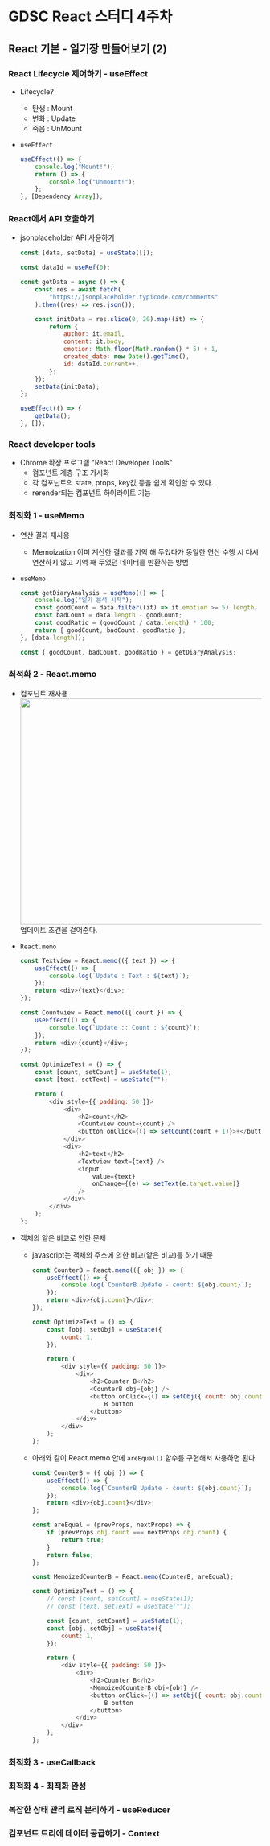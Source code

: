 # GDSC React 스터디 4주차

## React 기본 - 일기장 만들어보기 (2)

### React Lifecycle 제어하기 - useEffect

-   Lifecycle?

    -   탄생 : Mount
    -   변화 : Update
    -   죽음 : UnMount

-   `useEffect`
    ```javascript
    useEffect(() => {
        console.log("Mount!");
        return () => {
            console.log("Unmount!");
        };
    }, [Dependency Array]);
    ```

### React에서 API 호출하기

-   jsonplaceholder API 사용하기

    ```javascript
    const [data, setData] = useState([]);

    const dataId = useRef(0);

    const getData = async () => {
        const res = await fetch(
            "https://jsonplaceholder.typicode.com/comments"
        ).then((res) => res.json());

        const initData = res.slice(0, 20).map((it) => {
            return {
                author: it.email,
                content: it.body,
                emotion: Math.floor(Math.random() * 5) + 1,
                created_date: new Date().getTime(),
                id: dataId.current++,
            };
        });
        setData(initData);
    };

    useEffect(() => {
        getData();
    }, []);
    ```

### React developer tools

-   Chrome 확장 프로그램 "React Developer Tools"
    -   컴포넌트 계층 구조 가시화
    -   각 컴포넌트의 state, props, key값 등을 쉽게 확인할 수 있다.
    -   rerender되는 컴포넌트 하이라이트 기능

### 최적화 1 - useMemo

-   연산 결과 재사용

    -   Memoization
        이미 계산한 결과를 기억 해 두었다가 동일한 연산 수행 시 다시 연산하지 않고 기억 해 두었던 데이터를 반환하는 방법

-   `useMemo`

    ```javascript
    const getDiaryAnalysis = useMemo(() => {
        console.log("일기 분석 시작");
        const goodCount = data.filter((it) => it.emotion >= 5).length;
        const badCount = data.length - goodCount;
        const goodRatio = (goodCount / data.length) * 100;
        return { goodCount, badCount, goodRatio };
    }, [data.length]);

    const { goodCount, badCount, goodRatio } = getDiaryAnalysis;
    ```

### 최적화 2 - React.memo

-   컴포넌트 재사용
    <img src="/README_img/update.png" width="500px" height="450px"></img><br/>
    업데이트 조건을 걸어준다.

-   `React.memo`

    ```javascript
    const Textview = React.memo(({ text }) => {
        useEffect(() => {
            console.log(`Update : Text : ${text}`);
        });
        return <div>{text}</div>;
    });

    const Countview = React.memo(({ count }) => {
        useEffect(() => {
            console.log(`Update :: Count : ${count}`);
        });
        return <div>{count}</div>;
    });

    const OptimizeTest = () => {
        const [count, setCount] = useState(1);
        const [text, setText] = useState("");

        return (
            <div style={{ padding: 50 }}>
                <div>
                    <h2>count</h2>
                    <Countview count={count} />
                    <button onClick={() => setCount(count + 1)}>+</button>
                </div>
                <div>
                    <h2>text</h2>
                    <Textview text={text} />
                    <input
                        value={text}
                        onChange={(e) => setText(e.target.value)}
                    />
                </div>
            </div>
        );
    };
    ```

-   객체의 얕은 비교로 인한 문제

    -   javascript는 객체의 주소에 의한 비교(얕은 비교)를 하기 때문

        ```javascript
        const CounterB = React.memo(({ obj }) => {
            useEffect(() => {
                console.log(`CounterB Update - count: ${obj.count}`);
            });
            return <div>{obj.count}</div>;
        });

        const OptimizeTest = () => {
            const [obj, setObj] = useState({
                count: 1,
            });

            return (
                <div style={{ padding: 50 }}>
                    <div>
                        <h2>Counter B</h2>
                        <CounterB obj={obj} />
                        <button onClick={() => setObj({ count: obj.count })}>
                            B button
                        </button>
                    </div>
                </div>
            );
        };
        ```

    -   아래와 같이 React.memo 안에 `areEqual()` 함수를 구현해서 사용하면 된다.

        ```javascript
        const CounterB = ({ obj }) => {
            useEffect(() => {
                console.log(`CounterB Update - count: ${obj.count}`);
            });
            return <div>{obj.count}</div>;
        };

        const areEqual = (prevProps, nextProps) => {
            if (prevProps.obj.count === nextProps.obj.count) {
                return true;
            }
            return false;
        };

        const MemoizedCounterB = React.memo(CounterB, areEqual);

        const OptimizeTest = () => {
            // const [count, setCount] = useState(1);
            // const [text, setText] = useState("");

            const [count, setCount] = useState(1);
            const [obj, setObj] = useState({
                count: 1,
            });

            return (
                <div style={{ padding: 50 }}>
                    <div>
                        <h2>Counter B</h2>
                        <MemoizedCounterB obj={obj} />
                        <button onClick={() => setObj({ count: obj.count })}>
                            B button
                        </button>
                    </div>
                </div>
            );
        };
        ```

### 최적화 3 - useCallback

### 최적화 4 - 최적화 완성

### 복잡한 상태 관리 로직 분리하기 - useReducer

### 컴포넌트 트리에 데이터 공급하기 - Context
